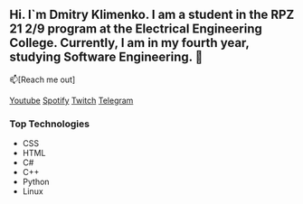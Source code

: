 ## Hi. I`m Dmitry Klimenko. I am a student in the RPZ 21 2/9 program at the Electrical Engineering College. Currently, I am in my fourth year, studying Software Engineering. 👋

📫[Reach me out]

[Youtube](https://www.youtube.com/@mrvimer5798)   [Spotify](https://open.spotify.com/user/1nqjekb88ofbxjv3g9mwh8zya?si=e9b1708a6fdf4f5f)   [Twitch](https://www.twitch.tv/dn1ght1312)   [Telegram](https://github.com/user-attachments/assets/8869b377-95ba-44cf-a611-e32d9ad7d326)


### Top Technologies 

- CSS
- HTML
- C#
- C++
- Python
- Linux

